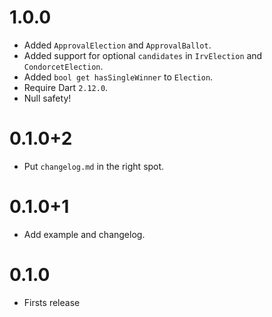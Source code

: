 # 1.0.0

- Added `ApprovalElection` and `ApprovalBallot`.
- Added support for optional `candidates` in `IrvElection` and 
  `CondorcetElection`.
- Added `bool get hasSingleWinner` to `Election`.
- Require Dart `2.12.0`.
- Null safety!

# 0.1.0+2

- Put `changelog.md` in the right spot.

# 0.1.0+1

- Add example and changelog.

# 0.1.0

- Firsts release
